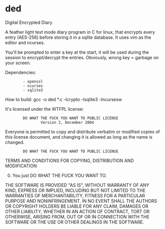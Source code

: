 # ded
Digital Encrypted Diary

A feather light text mode diary program in C for linux, that encrypts every entry (AES-256) before storing it in a sqlite database.
It uses vim as the editor and ncurses.

You'll be prompted to enter a key at the start, it will be used during the session to encrypt/decrypt the entries.
Obviously, wrong key = garbage on your screen.

Dependencies:

            - openssl
            - ncurses
            - sqlite3
            
How to build:
            gcc -o ded *.c -lcrypto -lsqlite3 -lncursesw

It's licensed under the WTFPL license:

            DO WHAT THE FUCK YOU WANT TO PUBLIC LICENSE
                    Version 2, December 2004

 Everyone is permitted to copy and distribute verbatim or modified
 copies of this license document, and changing it is allowed as long
 as the name is changed.

            DO WHAT THE FUCK YOU WANT TO PUBLIC LICENSE
   TERMS AND CONDITIONS FOR COPYING, DISTRIBUTION AND MODIFICATION

  0. You just DO WHAT THE FUCK YOU WANT TO.

THE SOFTWARE IS PROVIDED "AS IS", WITHOUT WARRANTY OF ANY KIND, EXPRESS OR
IMPLIED, INCLUDING BUT NOT LIMITED TO THE WARRANTIES OF MERCHANTABILITY,
FITNESS FOR A PARTICULAR PURPOSE AND NONINFRINGEMENT. IN NO EVENT SHALL THE
AUTHORS OR COPYRIGHT HOLDERS BE LIABLE FOR ANY CLAIM, DAMAGES OR OTHER
LIABILITY, WHETHER IN AN ACTION OF CONTRACT, TORT OR OTHERWISE, ARISING FROM,
OUT OF OR IN CONNECTION WITH THE SOFTWARE OR THE USE OR OTHER DEALINGS IN
THE SOFTWARE.
